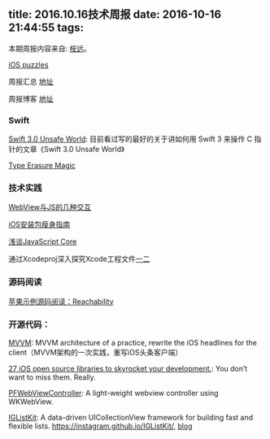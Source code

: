title: 2016.10.16技术周报
date: 2016-10-16 21:44:55
tags:
---


本期周报内容来自: [桉远](https://github.com/AnYuan)。


[iOS puzzles](https://github.com/BaiduHiDeviOS/iOS-puzzles)

周报汇总 [地址](https://github.com/BaiduHiDeviOS/iOS-Tech-Weekly)

周报博客 [地址](http://baiduhidevios.github.io/)


### Swift

[Swift 3.0 Unsafe World](http://technology.meronapps.com/2016/09/27/swift-3-0-unsafe-world-2/): 目前看过写的最好的关于讲如何用 Swift 3 来操作 C 指针的文章《Swift 3.0 Unsafe World》

[Type Erasure Magic](https://realm.io/cn/news/altconf-hector-matos-type-erasure-magic/)

### 技术实践

[WebView与JS的几种交互](http://www.jianshu.com/p/0042d8eb67c0)

[iOS安装包瘦身指南](http://www.zoomfeng.com/blog/ipa-size-thin.html)

[浅谈JavaScript Core](http://www.jianshu.com/p/932699e3450e)

通过Xcodeproj深入探究Xcode工程文件[一](http://www.tomorjm.com/2016/10/05/%E9%80%9A%E8%BF%87Xcodeproj%E6%B7%B1%E5%85%A5%E6%8E%A2%E7%A9%B6Xcode%E5%B7%A5%E7%A8%8B%E6%96%87%E4%BB%B6%20%E4%B8%80/)[二](http://www.tomorjm.com/2016/10/06/%E9%80%9A%E8%BF%87Xcodeproj%E6%B7%B1%E5%85%A5%E6%8E%A2%E7%A9%B6Xcode%E5%B7%A5%E7%A8%8B%E6%96%87%E4%BB%B6%20%E4%BA%8C/)

### 源码阅读

[苹果示例源码阅读：Reachability](http://www.jianshu.com/p/fb3676a3d5f7)

### 开源代码：

[MVVM](https://github.com/shenAlexy/MVVM): MVVM architecture of a practice, rewrite the iOS headlines for the client（MVVM架构的一次实践，重写iOS头条客户端）

[27 iOS open source libraries to skyrocket your development.](https://medium.com/app-coder-io/27-ios-open-source-libraries-to-skyrocket-your-development-301b67d3124c#.3x91edx40): You don’t want to miss them. Really.

[PFWebViewController](https://github.com/PerfectFreeze/PFWebViewController): A light-weight webview controller using WKWebView.

[IGListKit](https://github.com/Instagram/IGListKit): A data-driven UICollectionView framework for building fast and flexible lists. https://instagram.github.io/IGListKit/, [blog](https://engineering.instagram.com/open-sourcing-iglistkit-3d66f1e4e9aa#.wz770vndk)
